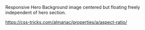 Responsive Hero Background image centered but floating freely independent of hero section.

https://css-tricks.com/almanac/properties/a/aspect-ratio/
